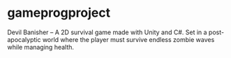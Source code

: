 # gameprogproject
Devil Banisher – A 2D survival game made with Unity and C#. Set in a post-apocalyptic world where the player must survive endless zombie waves while managing health.
